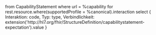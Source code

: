 <fql>
from
    CapabilityStatement
where
    url = %capability
for rest.resource.where(supportedProfile = %canonical).interaction
select
{
     Interaktion: code,
     Typ: type,
     Verbindlichkeit: extension('http://hl7.org/fhir/StructureDefinition/capabilitystatement-expectation').value
}
</fql>
